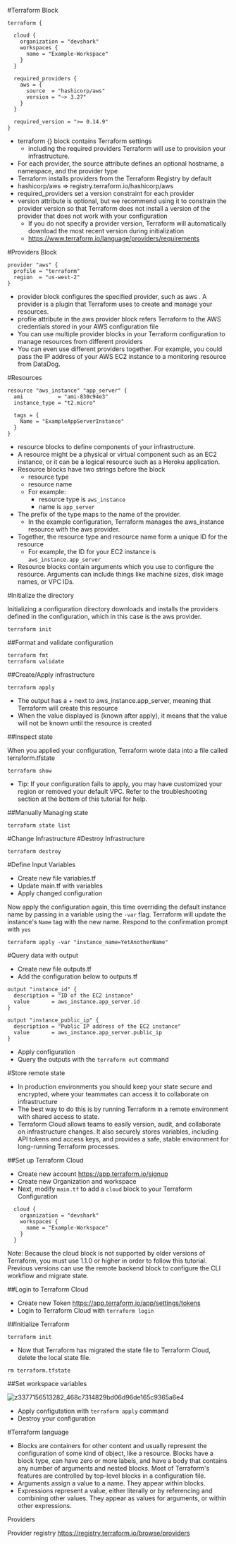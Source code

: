 #Terraform Block


```
terraform {

  cloud {
    organization = "devshark"
    workspaces {
      name = "Example-Workspace"
    }
  }

  required_providers {
    aws = {
      source  = "hashicorp/aws"
      version = "~> 3.27"
    }
  }

  required_version = ">= 0.14.9"
}
```


- terraform {} block contains Terraform settings
	- including the required providers Terraform will use to provision your infrastructure.
- For each provider, the source  attribute defines an optional hostname, a namespace, and the provider type
- Terraform installs providers from the Terraform Registry by default
- hashicorp/aws  => registry.terraform.io/hashicorp/aws
- required_providers set a version constraint for each provider
- version attribute is optional, but we recommend using it to constrain the provider version so that Terraform does not install a version of the provider that does not work with your configuration
	- If you do not specify a provider version, Terraform will automatically download the most recent version during initialization
	- https://www.terraform.io/language/providers/requirements


#Providers Block

```
provider "aws" {
  profile = "terraform"
  region  = "us-west-2"
}
```


- provider block configures the specified provider, such as aws . A provider is a plugin that Terraform uses to create and manage your resources.
- profile attribute in the aws provider block refers Terraform to the AWS credentials stored in your AWS configuration file
- You can use multiple provider blocks in your Terraform configuration to manage resources from different providers
- You can even use different providers together. For example, you could pass the IP address of your AWS EC2 instance to a monitoring resource from DataDog.

#Resources


```
resource "aws_instance" "app_server" {
  ami           = "ami-830c94e3"
  instance_type = "t2.micro"

  tags = {
    Name = "ExampleAppServerInstance"
  }
}
```

- resource blocks to define components of your infrastructure.
- A resource might be a physical or virtual component such as an EC2 instance, or it can be a logical resource such as a Heroku application.
- Resource blocks have two strings before the block
	- resource type
	- resource name
	- For example: 
		- resource type is `aws_instance`
		- name is `app_server`
- The prefix  of the type maps to the name of the provider.
	- In the example configuration, Terraform manages the aws_instance resource with the aws provider.
- Together, the resource type and resource name form a unique ID for the resource
	- For example, the ID for your EC2 instance is `aws_instance.app_server`
- Resource blocks contain arguments which you use to configure the resource. Arguments can include things like machine sizes, disk image names, or VPC IDs.


#Initialize the directory

Initializing a configuration directory downloads and installs the providers defined in the configuration, which in this case is the aws provider.


```
terraform init
```


##Format and validate configuration

```
terraform fmt
terraform validate
```


##Create/Apply infrastructure

```
terraform apply
```

- The output has a + next to aws_instance.app_server, meaning that Terraform will create this resource
- When the value displayed is (known after apply), it means that the value will not be known until the resource is created

##Inspect state

When you applied your configuration, Terraform wrote data into a file called terraform.tfstate

```
terraform show
```

- Tip: If your configuration fails to apply, you may have customized your region or removed your default VPC. Refer to the troubleshooting section at the bottom of this tutorial for help.

##Manually Managing state

```
terraform state list
```


#Change Infrastructure
#Destroy Infrastructure

```
terraform destroy
```


#Define Input Variables

- Create new file variables.tf
- Update main.tf with variables
- Apply changed configuration

Now apply the configuration again, this time overriding the default instance name by passing in a variable using the `-var` flag. Terraform will update the instance's `Name` tag with the new name. Respond to the confirmation prompt with `yes`

```
terraform apply -var "instance_name=YetAnotherName"
```


#Query data with output

- Create new file outputs.tf
- Add the configuration below to outputs.tf
```
output "instance_id" {
  description = "ID of the EC2 instance"
  value       = aws_instance.app_server.id
}

output "instance_public_ip" {
  description = "Public IP address of the EC2 instance"
  value       = aws_instance.app_server.public_ip
}

```
- Apply configuration
- Query the outputs with the `terraform out` command

#Store remote state
- In production environments you should keep your state secure and encrypted, where your teammates can access it to collaborate on infrastructure
- The best way to do this is by running Terraform in a remote environment with shared access to state.
- Terraform Cloud allows teams to easily version, audit, and collaborate on infrastructure changes. It also securely stores variables, including API tokens and access keys, and provides a safe, stable environment for long-running Terraform processes.

##Set up Terraform Cloud
- Create new account https://app.terraform.io/signup
- Create new Organization and workspace 
- Next, modify `main.tf` to add a `cloud` block to your Terraform Configuration 
```
  cloud {
    organization = "devshark"
    workspaces {
      name = "Example-Workspace"
    }
  }

```

Note: Because the cloud block is not supported by older versions of Terraform, you must use 1.1.0 or higher in order to follow this tutorial. Previous versions can use the remote backend block to configure the CLI workflow and migrate state.

##Login to Terraform Cloud
- Create new Token https://app.terraform.io/app/settings/tokens
- Login to Terraform Cloud with `terraform login`


##Initialize Terraform 

```
terraform init
```

- Now that Terraform has migrated the state file to Terraform Cloud, delete the local state file.

```
rm terraform.tfstate
```

##Set workspace variables


![z3377156513282_468c7314829bd06d96de165c9365a6e4](https://user-images.githubusercontent.com/10163092/165888515-f2d98e1a-0811-4e5a-a376-2b5db78182c7.jpg)



- Apply configutation with `terraform apply` command
- Destroy your configuration

#Terraform language


- Blocks are containers for other content and usually represent the configuration of some kind of object, like a resource. Blocks have a block type, can have zero or more labels, and have a body that contains any number of arguments and nested blocks. Most of Terraform's features are controlled by top-level blocks in a configuration file.
- Arguments assign a value to a name. They appear within blocks.
- Expressions represent a value, either literally or by referencing and combining other values. They appear as values for arguments, or within other expressions.

Providers


Provider registry https://registry.terraform.io/browse/providers
